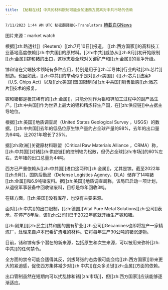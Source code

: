 ```yaml
---
title: 【秘翻在线】中共的材料限制可能会加速西方脱离对中共市场的依赖
---
```

`7/11/2023 1:44 AM UTC 秘密翻譯組G-Translators` [轉載自GNews](https://gnews.org/articles/1450358)

图片来源：market watch

根据[[zh:路透社]]（Reuters）[[zh:7月10日]]报道， [[zh:西方国家]]的高科技工业基地高度依赖[[zh:中共国]]的原材料。[[zh:中共]]威胁从[[zh:8月]]初开始限制[[zh:金属]]镓和锗的出口，这标志着全球对关键矿产和[[zh:金属]]的竞争升级。

镓和锗在尖端技术领域有多种应用，特别是用于[[zh:半导体]]行业的硅[[zh:芯片]]制造。也因如此，[[zh:中共]]的举动似乎是对[[zh:美国]]《[[zh:芯片]]法案》（U.S. Chips Act）以及[[zh:美国]]盟国限制向[[zh:中共国]]销售敏感[[zh:微芯片]]技术的报复。

镓和锗都是极其稀有的[[zh:金属]]，只能分别作为铝和锌加工过程中的副产品生产。[[zh:中共国]]作为世界上最大的铝和精炼锌生产国，在[[zh:供应链]]中占据主导地位。

根据[[zh:美国]]地质调查局（United States Geological Survey ，USGS）的数据，[[zh:中共国]]去年的低品位原生镓产量约占全球产量的98%，去年的出口量为94吨，比2021年增长了25%。

据[[zh:欧洲]]关键原材料联盟（Critical Raw Materials Alliance ，CRMA）称，[[zh:中共国]]对锗[[zh:供应链]]的控制较为松散，但仍占全球[[zh:市场]]的60%左右。去年锗的出口总量为44吨。

西方已严重依赖从[[zh:中共国]]进口这两种[[zh:金属]]，尤其是镓。截至2022年[[zh:9月]]，国防后勤局（Defense Logistics Agency，DLA）储存了14吨锗[[zh:金属]]和6.9吨锗废料。据[[zh:美国]]地质调查局称，该局已启动一项计划，从退役军事装备中回收锗废料，目标是每年回收3吨。

在镓方面，[[zh:美国]]没有库存，也没有主要来源。

面对[[zh:中共]]的出口限制，[[zh:德国]]Vital Pure Metal Solutions[[zh:公司]]表示，在停产8年后，该[[zh:公司]]已于2022年底就开始生产镓和锗。

[[zh:刚果]][[zh:民主]]共和国的国有矿业[[zh:公司]]Gecamines也即将投产一家精炼厂，处理来自卢本巴希矿渣堆的材料。它将每年生产30公吨的锗沉淀物。

目前，锗和镓有多个潜在的新来源，包括原生和次生来源，可以被用来弥补[[zh:中共]]的任何禁令。

全方面的禁令可能会适得其反，剑拔弩张的态势很可能会给[[zh:西方国家]]带来更大的紧迫感，促使西方集体减少对[[zh:中共]]在众多关键[[zh:金属]]方面的依赖。

出口管制虽然在短期内可以扰乱镓和锗[[zh:市场]]，但[[zh:西方国家]]应该能够逐渐适应。
